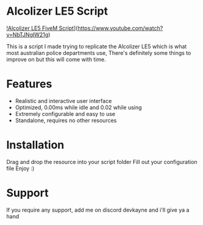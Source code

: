 # Alcolizer LE5 Script
[!Alcolizer LE5 FiveM Script](https://img.youtube.com/vi/NbTJNgIW21g/0.jpg)](https://www.youtube.com/watch?v=NbTJNgIW21g)

This is a script I made trying to replicate the Alcolizer LE5 which is what most australian police departments use, There's definitely some things to improve on but this will come with time.

# Features
- Realistic and interactive user interface
- Optimized, 0.00ms while idle and 0.02 while using
- Extremely configurable and easy to use
- Standalone, requires no other resources

# Installation
Drag and drop the resource into your script folder
Fill out your configuration file
Enjoy :)

# Support
If you require any support, add me on discord devkayne and i'll give ya a hand
